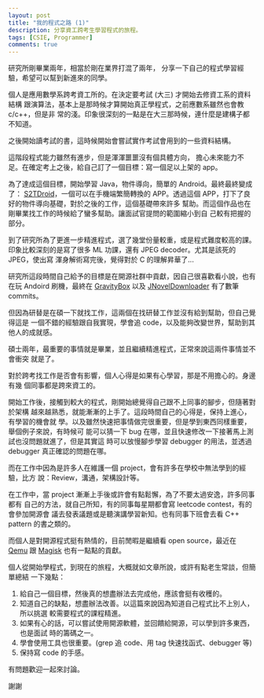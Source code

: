 ```yaml
---
layout: post
title: "我的程式之路 (1)"
description: 分享資工跨考生學習程式的旅程。
tags: [CSIE, Programmer]
comments: true
---
```


研究所剛畢業兩年，相當於剛在業界打混了兩年，
分享一下自己的程式學習經驗，希望可以幫到新進來的同學。

個人是應用數學系跨考資工所的。在決定要考試 (大三) 才開始去修資工系的資料結構
跟演算法，基本上是那時候才算開始真正學程式，之前應數系雖然也會教 c/c++，但是非
常的淺。印象很深刻的一點是在大三那時候，連什麼是建構子都不知道。

之後開始讀考試的書，這時候開始會嘗試實作考試會用到的一些資料結構。

這階段程式能力雖然有進步，但是渾渾噩噩沒有個具體方向，
擔心未來能力不足。在確定考上之後，給自己訂了一個目標：寫一個足以上架的 app。

為了達成這個目標，開始學習 Java，物件導向，簡單的 Android。最終最終變成了：
[S2TDroid](https://github.com/npes87184/S2TDroid)，一個可以在手機端繁簡轉換的
APP。透過這個 APP，打下了良好的物件導向基礎，對於之後的工作，這個基礎帶來許多
幫助。而這個作品也在剛畢業找工作的時候給了蠻多幫助。讓面試官提問的範圍縮小到自
己較有把握的部分。

到了研究所為了更進一步精進程式，選了幾堂份量較重，或是程式難度較高的課。
印象比較深刻的是寫了很多 ML 功課，還有 JPEG decoder。尤其是該死的 JPEG，使出寫
渾身解術寫完後，覺得對於 C 的理解昇華了...

研究所這段時間自己給予的目標是在開源社群中貢獻，因自己很喜歡看小說，也有在玩
Andoird 刷機，最終在 [GravityBox](https://github.com/GravityBox/GravityBox) 以及
[JNovelDownloader](https://github.com/pupuliao/JNovelDownloader) 有了數筆
commits。

但因為研替是在碩一下就找工作，這兩個在找研替工作並沒有給到幫助，但自己覺得這是
一個不錯的經驗跟自我實現，學會追 code，以及能夠改變世界，幫助到其他人的成就感。

碩士兩年，最重要的事情就是畢業，並且繼續精進程式，正常來說這兩件事情並不會衝突
就是了。

對於跨考找工作是否會有影響，個人心得是如果有心學習，那是不用擔心的。身邊有幾
個同事都是跨來資工的。

開始工作後，接觸到較大的程式，剛開始總覺得自己跟不上同事的腳步，但隨著對於架構
越來越熟悉，就能漸漸的上手了。這段時間自己的心得是，保持上進心，有學習的機會就
學。以及雖然快速把事情做完很重要，但是學到東西同樣重要，舉個例子來說，有時候可
能可以猜一下 bug 在哪，並且快速修改一下接著馬上測試也沒問題就進了，但是其實這
時可以放慢腳步學習 debugger 的用法，並透過 debugger 真正確認的問題在哪。

而在工作中因為是許多人在維護一個 project，會有許多在學校中無法學到的經驗，比方
說：Review，溝通，架構設計等。

在工作中，當 project 漸漸上手後或許會有點鬆懈，為了不要太過安逸，許多同事都有
自己的方法，就自己所知，有的同事每星期都會寫 leetcode contest，有的會參加開源會
議去發表議題或是聽演講學習新知。也有同事下班會去看 C++ pattern 的書之類的。

而個人是對開源程式挺有熱情的，目前閒暇是繼續看 open source，最近在
[Qemu](https://www.qemu.org/) 跟 [Magisk](https://github.com/topjohnwu/Magisk)
也有一點點的貢獻。

個人從開始學程式，到現在的旅程，大概就如文章所說，或許有點老生常談，但簡單總結
一下幾點：

1. 給自己一個目標，然後真的想盡辦法去完成他，應該會挺有收穫的。
2. 知道自己的缺點，想盡辦法改善。以這篇來說因為知道自己程式比不上別人，所以挑選
   較需要程式的課程精進。
3. 如果有心的話，可以嘗試使用開源軟體，並回饋給開源，可以學到許多東西，也是面試
   時的籌碼之一。
4. 學會使用工具也很重要。(grep 追 code、用 tag 快速找函式、debugger 等)
5. 保持寫 code 的手感。

有問題歡迎一起來討論。

謝謝
